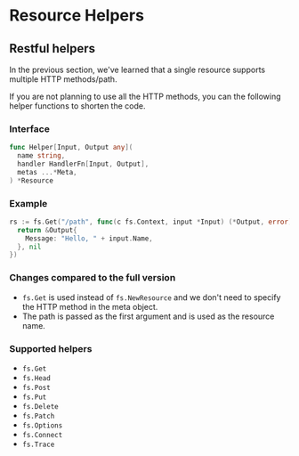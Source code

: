 # Resource Helpers

## Restful helpers

In the previous section, we've learned that a single resource supports multiple HTTP methods/path.

If you are not planning to use all the HTTP methods, you can the following helper functions to shorten the code.

### Interface

```go
func Helper[Input, Output any](
  name string,
  handler HandlerFn[Input, Output],
  metas ...*Meta,
) *Resource
```

### Example

```go
rs := fs.Get("/path", func(c fs.Context, input *Input) (*Output, error) {
  return &Output{
    Message: "Hello, " + input.Name,
  }, nil
})
```

### Changes compared to the full version

- `fs.Get` is used instead of `fs.NewResource` and we don't need to specify the HTTP method in the meta object.
- The path is passed as the first argument and is used as the resource name.

### Supported helpers

- `fs.Get`
- `fs.Head`
- `fs.Post`
- `fs.Put`
- `fs.Delete`
- `fs.Patch`
- `fs.Options`
- `fs.Connect`
- `fs.Trace`

